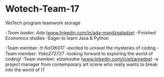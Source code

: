# Wotech-Team-17
WoTech program teamwork storage

-*Team leader*: *Ada* (www.linkedin.com/in/ada-mandzgaladze)
-Finished Economics studies
-Eager to learn Java & Python

-Team member: 🤓 *Ka13K017* 
-excited to unravel the mysteries of coding
-Team member: *Yoko272727* 
-looking forward to exploring the world of coding!
-Team member: *elzamedne* (www.linkedin.com/in/elzamedne) 
-a project manager from contemporary art scene who really wants to break into the world of IT 
